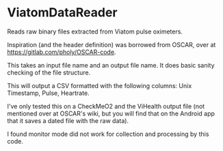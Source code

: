 # ViatomDataReader
Reads raw binary files extracted from Viatom pulse oximeters. 

Inspiration (and the header definition) was borrowed from OSCAR, over at https://gitlab.com/pholy/OSCAR-code.

This takes an input file name and an output file name. It does basic sanity checking of the file structure.

This will output a CSV formatted with the following columns: Unix Timestamp, Pulse, Heartrate.

I've only tested this on a CheckMeO2 and the ViHealth output file (not mentioned over at OSCAR's wiki, but you will find that on the Android app that it saves a dated file with the raw data).

I found monitor mode did not work for collection and processing by this code.
